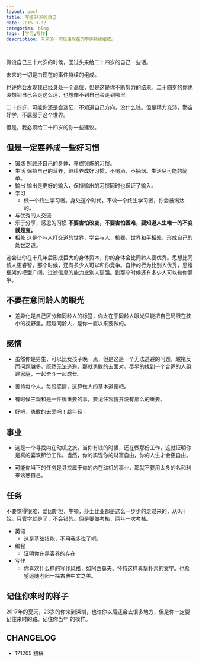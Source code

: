 ```yaml
---
layout: post
title: 写给24岁的自己
date: 2015-3-02
categories: blog
tags: [学习,写作]
description: 未来的一切是由现在的事件持续组成。

---
```


假设自己三十六岁的时候，回过头来给二十四岁的自己一些话。

未来的一切是由现在的事件持续的组成。

也许你会发现我已经身处一个高位，但是这是你不断努力的结果。二十四岁的你也没想到自己会走这么远，也想像不到自己会走到哪里。

二十四岁，可能你还是会迷茫，不知道自己方向，没什么钱。但是精力充沛，勤奋好学，不屈服于这个世界。


但是，我必须给二十四岁的你一些建议。


## 但是一定要养成一些好习惯
- 锻炼
照顾还自己的身体，养成锻炼的习惯。
- 生活
保持自己的营养，继续养成好习惯，不喝酒，不抽烟。生活尽可能的简单。
- 输出
输出是更好的输入，保持输出的习惯同时也保证了输入。
- 学习
    - 做一个终生学习者。身处这个时代，不做一个终生学习者，你会被淘汰的。
- 与优秀的人交流
- 乐于分享，感恩的习惯
**不要害怕改变，不要害怕困难，要知道人生唯一的不变就是变。**
- 相处
    这是个与人打交道的世界，学会与人，机器，世界和平相处，形成自己的处世之道。

这会让你在十几年后形成巨大的身体资本，你的身体会比同龄人要优秀。思想比同龄人更睿智，那个时候，还有多少人可以和你竞争。自律的行为比别人优秀，思维框架的模型广阔，过滤信息的能力比别人更强。到那个时候还有多少人可以和你竞争。

## 不要在意同龄人的眼光
- 差异化是自己区分和同龄人的标签，你太在乎同龄人眼光只能把自己局限在狭小的视野里。超越同龄人，是你一直以来要做的。


## 感情

- 虽然你是男生，可以比女孩子晚一点，但是这是一个无法逃避的问题，越拖反而问题越多。既然无法逃避，那就勇敢的去面对。尽早的找到一个合适的人组建家庭，一起奋斗一起成长。

- 善待每个人，每段感情，这算做人的基本道德吧。

- 有时候三观和是一件很重要的事，要记住容貌并没有那么的重要。

- 好吧，勇敢的去爱吧！趁年轻！

## 事业
- 这是一个寻找内在动机之旅，当你有钱的时候，还在做那份工作，这就证明你是真的喜欢那份工作。当然，你的实现你的财富自由，你的人生才会更自由。

- 可能你当下的任务是寻找属于你的内在动机的事业，那就不要用太多的名和利来诱惑自己。

## 任务
不要觉得很难，爱因斯坦，牛顿，莎士比亚都是这么一步步的走过来的，从0开始。只管学就是了，不会错的。但是要做考核，两年一次考核。

- 英语
    - 这是基础技能，不用我多说了吧。
- 编程
    - 证明你在黑客界的存在
- 写作
    - 你喜欢什么样的写作风格，如阿西莫夫、怀特这样真挚朴素的文字。也希望追随老阳一探古典中文之美。

## 记住你来时的样子
2017年的夏天，23岁的你来到深圳，也许你以后还会去很多地方，但是你一定要记住来时的路。记住你当年 的模样。


## CHANGELOG
- 171205 初稿












